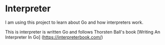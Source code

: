 # Interpreter

I am using this project to learn about Go and how interpreters work.

This is interpreter is written Go and follows Thorsten Ball's book [Writing An Interpreter In Go] (https://interpreterbook.com/)
